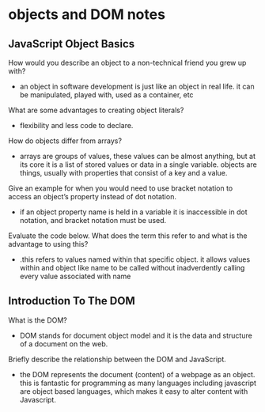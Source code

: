 # objects and DOM notes

## JavaScript Object Basics

How would you describe an object to a non-technical friend you grew up with?

- an object in software development is just like an object in real  life. it can be manipulated, played with, used as a container, etc

What are some advantages to creating object literals?

- flexibility and less code to declare.

How do objects differ from arrays?

- arrays are groups of values, these values can be almost anything, but at its core it is a list of stored values or data in a single variable. objects are things, usually with properties that consist of a key and a value.

Give an example for when you would need to use bracket notation to access an object’s property instead of dot notation.

- if an object property name is held in a variable it is inaccessible in dot notation, and bracket notation must be used.

Evaluate the code below. What does the term this refer to and what is the advantage to using this?

<!-- const dog = {
     name: 'Spot',
     age: 2,
     color: 'white with black spots',
     humanAge: function (){
     console.log(`${this.name} is ${this.age*7} in human years`);
  }
} -->

- .this refers to values named within that specific object. it allows values within and object like name to be called without inadverdently calling every value associated with name

## Introduction To The DOM

What is the DOM?

- DOM stands for document object model and it is the data and structure of a document on the web.

Briefly describe the relationship between the DOM and JavaScript.

- the DOM represents the document (content) of a webpage as an object. this is fantastic for programming as many languages including javascript are object based languages, which makes it easy to alter content with Javascript.

